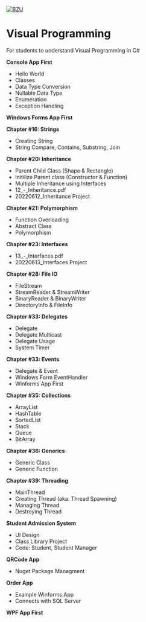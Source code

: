 [![BZU](https://bzu.edu.pk/images/logo1.png)](https://www.bzu.edu.pk)

# Visual Programming
 For students to understand Visual Programming in C#

**Console App First**
- Hello World
- Classes
- Data Type Conversion
- Nullable Data Type 
- Enumeration 
- Exception Handling 

**Windows Forms App First**

**Chapter #16: Strings**
- Creating String 
- String Compare, Contains, Substring, Join

**Chapter #20: Inheritance**
- Parent Child Class (Shape & Rectangle) 
- Initilize Parent class (Constructor & Function)
- Multiple Inheritance using Interfaces
- 12_-_Inheritance.pdf
- 20220612_Inheritance Project

**Chapter #21: Polymorphism**
- Function Overloading 
- Abstract Class
- Polymorphism

**Chapter #23: Interfaces**
- 13_-_Interfaces.pdf 
- 20220613_Interfaces Project

**Chapter #28: File IO**
- FileStream
- StreamReader & StreamWriter
- BinaryReader & BinaryWriter
- DirectoryInfo & FileInfo

**Chapter #33: Delegates**
- Delegate
- Delegate Multicast
- Delegate Usage
- System Timer

**Chapter #33: Events**
- Delegate & Event
- Windows Form EventHandler
- Winforms App First

**Chapter #35: Collections**
- ArrayList
- HashTable
- SortedList
- Stack
- Queue
- BitArray

**Chapter #36: Generics**
- Generic Class
- Generic Function
  
**Chapter #39: Threading**
- MainThread
- Creating Thread (aka. Thread Spawning)
- Managing Thread
- Destroying Thread

**Student Admission System**
- UI Design
- Class Library Project
- Code: Student, Student Manager

**QRCode App**
- Nuget Package Managment

**Order App**
- Example Winforms App
- Connects with SQL Server

**WPF App First**